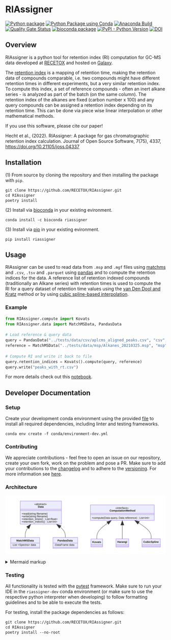 # RIAssigner
[![Python package](https://github.com/RECETOX/RIAssigner/actions/workflows/python-package.yml/badge.svg)](https://github.com/RECETOX/RIAssigner/actions/workflows/python-package.yml)
[![Python Package using Conda](https://github.com/RECETOX/RIAssigner/actions/workflows/python-package-conda.yml/badge.svg?branch=main)](https://github.com/RECETOX/RIAssigner/actions/workflows/python-package-conda.yml)
[![Anaconda Build](https://github.com/RECETOX/RIAssigner/actions/workflows/anaconda.yml/badge.svg?branch=main)](https://github.com/RECETOX/RIAssigner/actions/workflows/anaconda.yml)
[![Quality Gate Status](https://sonarcloud.io/api/project_badges/measure?project=hechth_RIAssigner&metric=alert_status)](https://sonarcloud.io/dashboard?id=hechth_RIAssigner)
[![bioconda package](https://img.shields.io/conda/v/bioconda/riassigner)](https://anaconda.org/bioconda/riassigner)
[![PyPI - Python Version](https://img.shields.io/pypi/v/RIAssigner)](https://pypi.org/project/RIAssigner/)
[![DOI](https://joss.theoj.org/papers/10.21105/joss.04337/status.svg)](https://doi.org/10.21105/joss.04337)

## Overview
RIAssigner is a python tool for retention index (RI) computation for GC-MS data developed at [RECETOX](https://www.recetox.muni.cz/en) and hosted on [Galaxy](https://umsa.cerit-sc.cz/).

The [retention index](https://goldbook.iupac.org/terms/view/R05360) is a mapping of retention time, making the retention data of compounds comparable, i.e. two compounds might have different retention times in different experiments, but a very similar retention index.
To compute this index, a set of reference compounds - often an inert alkane series - is analyzed as part of the batch (on the same column).
The retention index of the alkanes are fixed (carbon number x 100) and any query compounds can be assigned a retention index depending on its retention time.
This can be done via piece wise linear interpolation or other mathematical methods.

If you use this software, please cite our paper!

Hecht et al., (2022). RIAssigner: A package for gas chromatographic retention index calculation. Journal of Open Source Software, 7(75), 4337, https://doi.org/10.21105/joss.04337

## Installation

(1) From source by cloning the repository and then installing the package with `pip`.
```
git clone https://github.com/RECETOX/RIAssigner.git
cd RIAssigner
poetry install
```
(2) Install via [bioconda](https://anaconda.org/bioconda/riassigner) in your existing evironment.
```
conda install -c bioconda riassigner
```
(3) Install via [pip](https://pypi.org/project/RIAssigner/) in your existing evironment.
```
pip install riassigner
```

## Usage
RIAssigner can be used to read data from `.msp` and `.mgf` files using [matchms](https://github.com/matchms/matchms) and `.csv`, `.tsv` and `.parquet` using [pandas](https://pandas.pydata.org/) and to compute the retention indices for the data.
A reference list of retention indexed compounds (traditionally an Alkane series) with retention times is used to compute the RI for a query dataset of retention time values using the [van Den Dool and Kratz](https://doi.org/10.1016/S0021-9673(01)80947-X) method or by using [cubic spline-based interpolation](https://doi.org/10.1021/ac50035a026).
### Example
```python
from RIAssigner.compute import Kovats
from RIAssigner.data import MatchMSData, PandasData

# Load reference & query data
query = PandasData("../tests/data/csv/aplcms_aligned_peaks.csv", "csv", rt_unit="seconds")
reference = MatchMSData("../tests/data/msp/Alkanes_20210325.msp", "msp", rt_unit="min")

# Compute RI and write it back to file
query.retention_indices = Kovats().compute(query, reference)
query.write("peaks_with_rt.csv")
```
For more details check out this [notebook](doc/example_usage.ipynb).

## Developer Documentation
### Setup
Create your development conda environment using the provided [file](conda/environment-dev.yml) to install all required dependencies, including linter and testing frameworks.
```
conda env create -f conda/environment-dev.yml
```

### Contributing
We appreciate contributions - feel free to open an issue on our repository, create your own fork, work on the problem and pose a PR.
Make sure to add your contributions to the [changelog](CHANGELOG.md) and to adhere to the [versioning](https://semver.org/spec/v2.0.0.html).
For more information see [here](CONTRIBUTING.md).
### Architecture
<!-- generated by mermaid compile action - START -->
![~mermaid diagram 1~](/.resources/README-md-1.svg)
<details>
  <summary>Mermaid markup</summary>

```mermaid
classDiagram
    class MatchMSData{
        -List ~Spectra~ data
    }

    class PandasData {
        -DataFrame data
    }

    Data <|-- MatchMSData
    Data <|-- PandasData

    class Data{
        <<abstract>>
        +read(string filename)
        +write(string filename)
        +retention_times() List~float~
        +retention_indices() List~float~
    }


    class ComputationMethod{
        <<interface>>
        +compute(Data query, Data reference) List~float~

    }

    class Kovats {

    }
    class CubicSpline {

    }

    ComputationMethod <|-- Kovats
    ComputationMethod <|-- CubicSpline

```

</details>
<!-- generated by mermaid compile action - END -->

### Testing
All functionality is tested with the [pytest](https://docs.pytest.org/en/6.2.x/contents.html) framework. Make sure to run your IDE in the `riassigner-dev` conda environment (or make sure to use the respective python interpreter when developing) to follow formatting guidelines and to be able to execute the tests.

For testing, install the package dependencies as follows:
```
git clone https://github.com/RECETOX/RIAssigner.git
cd RIAssigner
poetry install --no-root
```
